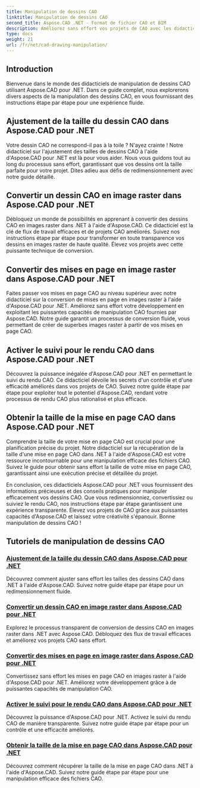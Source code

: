 ```yaml
---
title: Manipulation de dessins CAO
linktitle: Manipulation de dessins CAO
second_title: Aspose.CAD .NET - Format de fichier CAO et BIM
description: Améliorez sans effort vos projets de CAO avec les didacticiels Aspose.CAD pour .NET. Redimensionnez, convertissez et optimisez les dessins CAO en toute transparence grâce à nos guides étape par étape.
type: docs
weight: 21
url: /fr/net/cad-drawing-manipulation/
---
```


## Introduction

Bienvenue dans le monde des didacticiels de manipulation de dessins CAO utilisant Aspose.CAD pour .NET. Dans ce guide complet, nous explorerons divers aspects de la manipulation des dessins CAO, en vous fournissant des instructions étape par étape pour une expérience fluide.

## Ajustement de la taille du dessin CAO dans Aspose.CAD pour .NET

Votre dessin CAO ne correspond-il pas à la toile ? N'ayez crainte ! Notre didacticiel sur l'ajustement des tailles de dessins CAO à l'aide d'Aspose.CAD pour .NET est là pour vous aider. Nous vous guidons tout au long du processus sans effort, garantissant que vos dessins ont la taille parfaite pour votre projet. Dites adieu aux défis de redimensionnement avec notre guide détaillé.

## Convertir un dessin CAO en image raster dans Aspose.CAD pour .NET

Débloquez un monde de possibilités en apprenant à convertir des dessins CAO en images raster dans .NET à l'aide d'Aspose.CAD. Ce didacticiel est la clé de flux de travail efficaces et de projets CAO améliorés. Suivez nos instructions étape par étape pour transformer en toute transparence vos dessins en images raster de haute qualité. Élevez vos projets avec cette puissante technique de conversion.

## Convertir des mises en page en image raster dans Aspose.CAD pour .NET

Faites passer vos mises en page CAO au niveau supérieur avec notre didacticiel sur la conversion de mises en page en images raster à l'aide d'Aspose.CAD pour .NET. Améliorez sans effort votre développement en exploitant les puissantes capacités de manipulation CAO fournies par Aspose.CAD. Notre guide garantit un processus de conversion fluide, vous permettant de créer de superbes images raster à partir de vos mises en page CAO.

## Activer le suivi pour le rendu CAO dans Aspose.CAD pour .NET

Découvrez la puissance inégalée d'Aspose.CAD pour .NET en permettant le suivi du rendu CAO. Ce didacticiel dévoile les secrets d'un contrôle et d'une efficacité améliorés dans vos projets de CAO. Suivez notre guide étape par étape pour exploiter tout le potentiel d'Aspose.CAD, rendant votre processus de rendu CAO plus rationalisé et plus efficace.

## Obtenir la taille de la mise en page CAO dans Aspose.CAD pour .NET

Comprendre la taille de votre mise en page CAO est crucial pour une planification précise du projet. Notre didacticiel sur la récupération de la taille d'une mise en page CAO dans .NET à l'aide d'Aspose.CAD est votre ressource incontournable pour une manipulation efficace des fichiers CAO. Suivez le guide pour obtenir sans effort la taille de votre mise en page CAO, garantissant ainsi une exécution précise et détaillée du projet.

En conclusion, ces didacticiels Aspose.CAD pour .NET vous fournissent des informations précieuses et des conseils pratiques pour manipuler efficacement vos dessins CAO. Que vous redimensionniez, convertissiez ou suiviez le rendu CAO, nos instructions étape par étape garantissent une expérience transparente. Élevez vos projets de CAO grâce aux puissantes capacités d'Aspose.CAD et laissez votre créativité s'épanouir. Bonne manipulation de dessins CAO !
## Tutoriels de manipulation de dessins CAO
### [Ajustement de la taille du dessin CAO dans Aspose.CAD pour .NET](./adjust-cad-drawing-size/)
Découvrez comment ajuster sans effort les tailles des dessins CAO dans .NET à l'aide d'Aspose.CAD. Suivez notre guide étape par étape pour un redimensionnement fluide.
### [Convertir un dessin CAO en image raster dans Aspose.CAD pour .NET](./convert-cad-drawing-to-raster-image/)
Explorez le processus transparent de conversion de dessins CAO en images raster dans .NET avec Aspose.CAD. Débloquez des flux de travail efficaces et améliorez vos projets CAO sans effort.
### [Convertir des mises en page en image raster dans Aspose.CAD pour .NET](./convert-layouts-to-raster-image/)
Convertissez sans effort les mises en page CAO en images raster à l'aide d'Aspose.CAD pour .NET. Améliorez votre développement grâce à de puissantes capacités de manipulation CAO.
### [Activer le suivi pour le rendu CAO dans Aspose.CAD pour .NET](./enable-tracking-for-cad-rendering/)
Découvrez la puissance d'Aspose.CAD pour .NET. Activez le suivi du rendu CAO de manière transparente. Suivez notre guide étape par étape pour un contrôle et une efficacité améliorés.
### [Obtenir la taille de la mise en page CAO dans Aspose.CAD pour .NET](./get-size-of-cad-layout/)
Découvrez comment récupérer la taille de la mise en page CAO dans .NET à l'aide d'Aspose.CAD. Suivez notre guide étape par étape pour une manipulation efficace des fichiers CAO.